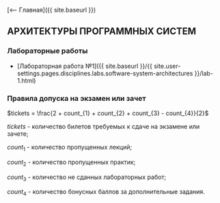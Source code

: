 [⟵ Главная]({{ site.baseurl }})

## АРХИТЕКТУРЫ ПРОГРАММНЫХ СИСТЕМ

### Лабораторные работы

* [Лабораторная работа №1]({{ site.baseurl }}/{{ site.user-settings.pages.disciplines.labs.software-system-architectures }}/lab-1.html)

### Правила допуска на экзамен или зачет
$tickets = \frac{2 + count_{1} + count_{2} + count_{3} - count_{4}}{2}$

$tickets$ - количество билетов требуемых к сдаче на экзамене или зачете;

$count_{1}$ - количество пропущенных лекций;

$count_{2}$ - количество пропущенных практик;

$count_{3}$ - количество не сданных лабораторных работ;

$count_{4}$ - количество бонусных баллов за дополнительные задания.
